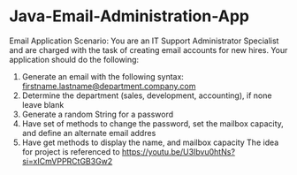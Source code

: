 # Java-Email-Administration-App
Email Application
Scenario: You are an IT Support Administrator Specialist and are charged with the task of creating email accounts for new hires.
Your application should do the following:
1. Generate an email with the following syntax: firstname.lastname@department.company.com
2. Determine the department (sales, development, accounting), if none leave blank
3. Generate a random String for a password
4. Have set of methods to change the password, set the mailbox capacity, and define an alternate email addres
5. Have get methods to display the name, and mailbox capacity
The idea for project is referenced to https://youtu.be/U3Ibvu0htNs?si=xICmVPPRCtGB3Gw2
